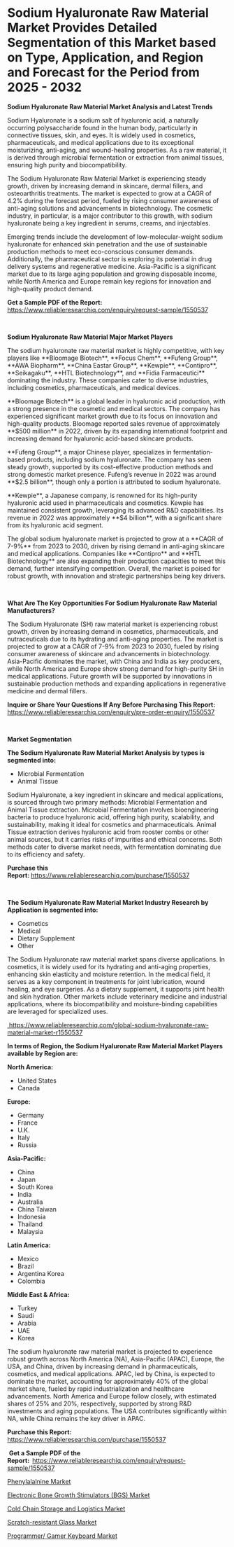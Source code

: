 <p><h1>Sodium Hyaluronate Raw Material Market Provides Detailed Segmentation of this Market based on Type, Application, and Region and Forecast for the Period from 2025 - 2032</h1></p><p><strong>Sodium Hyaluronate Raw Material Market Analysis and Latest Trends</strong></p>
<p><p>Sodium Hyaluronate is a sodium salt of hyaluronic acid, a naturally occurring polysaccharide found in the human body, particularly in connective tissues, skin, and eyes. It is widely used in cosmetics, pharmaceuticals, and medical applications due to its exceptional moisturizing, anti-aging, and wound-healing properties. As a raw material, it is derived through microbial fermentation or extraction from animal tissues, ensuring high purity and biocompatibility.</p><p>The Sodium Hyaluronate Raw Material Market is experiencing steady growth, driven by increasing demand in skincare, dermal fillers, and osteoarthritis treatments. The market is expected to grow at a CAGR of 4.2% during the forecast period, fueled by rising consumer awareness of anti-aging solutions and advancements in biotechnology. The cosmetic industry, in particular, is a major contributor to this growth, with sodium hyaluronate being a key ingredient in serums, creams, and injectables.</p><p>Emerging trends include the development of low-molecular-weight sodium hyaluronate for enhanced skin penetration and the use of sustainable production methods to meet eco-conscious consumer demands. Additionally, the pharmaceutical sector is exploring its potential in drug delivery systems and regenerative medicine. Asia-Pacific is a significant market due to its large aging population and growing disposable income, while North America and Europe remain key regions for innovation and high-quality product demand.</p></p>
<p><strong>Get a Sample PDF of the Report:&nbsp;</strong> <a href="https://www.reliableresearchiq.com/enquiry/request-sample/1550537?utm_campaign=1140&utm_medium=2&utm_source=Github&utm_content=ia&utm_term=25012025&utm_id=sodium-hyaluronate-raw-material">https://www.reliableresearchiq.com/enquiry/request-sample/1550537</a></p>
<p>&nbsp;</p>
<p><strong>Sodium Hyaluronate Raw Material Major Market Players</strong></p>
<p><p>The sodium hyaluronate raw material market is highly competitive, with key players like **Bloomage Biotech**, **Focus Chem**, **Fufeng Group**, **AWA Biopharm**, **China Eastar Group**, **Kewpie**, **Contipro**, **Seikagaku**, **HTL Biotechnology**, and **Fidia Farmaceutici** dominating the industry. These companies cater to diverse industries, including cosmetics, pharmaceuticals, and medical devices.</p><p>**Bloomage Biotech** is a global leader in hyaluronic acid production, with a strong presence in the cosmetic and medical sectors. The company has experienced significant market growth due to its focus on innovation and high-quality products. Bloomage reported sales revenue of approximately **$500 million** in 2022, driven by its expanding international footprint and increasing demand for hyaluronic acid-based skincare products.</p><p>**Fufeng Group**, a major Chinese player, specializes in fermentation-based products, including sodium hyaluronate. The company has seen steady growth, supported by its cost-effective production methods and strong domestic market presence. Fufeng’s revenue in 2022 was around **$2.5 billion**, though only a portion is attributed to sodium hyaluronate.</p><p>**Kewpie**, a Japanese company, is renowned for its high-purity hyaluronic acid used in pharmaceuticals and cosmetics. Kewpie has maintained consistent growth, leveraging its advanced R&D capabilities. Its revenue in 2022 was approximately **$4 billion**, with a significant share from its hyaluronic acid segment.</p><p>The global sodium hyaluronate market is projected to grow at a **CAGR of 7-9%** from 2023 to 2030, driven by rising demand in anti-aging skincare and medical applications. Companies like **Contipro** and **HTL Biotechnology** are also expanding their production capacities to meet this demand, further intensifying competition. Overall, the market is poised for robust growth, with innovation and strategic partnerships being key drivers.</p></p>
<p>&nbsp;</p>
<p><strong>What Are The Key Opportunities For Sodium Hyaluronate Raw Material Manufacturers?</strong></p>
<p><p>The Sodium Hyaluronate (SH) raw material market is experiencing robust growth, driven by increasing demand in cosmetics, pharmaceuticals, and nutraceuticals due to its hydrating and anti-aging properties. The market is projected to grow at a CAGR of 7-9% from 2023 to 2030, fueled by rising consumer awareness of skincare and advancements in biotechnology. Asia-Pacific dominates the market, with China and India as key producers, while North America and Europe show strong demand for high-purity SH in medical applications. Future growth will be supported by innovations in sustainable production methods and expanding applications in regenerative medicine and dermal fillers.</p></p>
<p><strong>Inquire or Share Your Questions If Any Before Purchasing This Report:</strong> <a href="https://www.reliableresearchiq.com/enquiry/pre-order-enquiry/1550537?utm_campaign=1140&utm_medium=2&utm_source=Github&utm_content=ia&utm_term=25012025&utm_id=sodium-hyaluronate-raw-material">https://www.reliableresearchiq.com/enquiry/pre-order-enquiry/1550537</a></p>
<p>&nbsp;</p>
<p><strong>Market Segmentation</strong></p>
<p><strong>The Sodium Hyaluronate Raw Material Market Analysis by types is segmented into:</strong></p>
<p><ul><li>Microbial Fermentation</li><li>Animal Tissue</li></ul></p>
<p><p>Sodium Hyaluronate, a key ingredient in skincare and medical applications, is sourced through two primary methods: Microbial Fermentation and Animal Tissue extraction. Microbial Fermentation involves bioengineering bacteria to produce hyaluronic acid, offering high purity, scalability, and sustainability, making it ideal for cosmetics and pharmaceuticals. Animal Tissue extraction derives hyaluronic acid from rooster combs or other animal sources, but it carries risks of impurities and ethical concerns. Both methods cater to diverse market needs, with fermentation dominating due to its efficiency and safety.</p></p>
<p><strong>Purchase this Report:&nbsp;</strong><a href="https://www.reliableresearchiq.com/purchase/1550537?utm_campaign=1140&utm_medium=2&utm_source=Github&utm_content=ia&utm_term=25012025&utm_id=sodium-hyaluronate-raw-material">https://www.reliableresearchiq.com/purchase/1550537</a></p>
<p>&nbsp;</p>
<p><strong>The Sodium Hyaluronate Raw Material Market Industry Research by Application is segmented into:</strong></p>
<p><ul><li>Cosmetics</li><li>Medical</li><li>Dietary Supplement</li><li>Other</li></ul></p>
<p><p>The Sodium Hyaluronate raw material market spans diverse applications. In cosmetics, it is widely used for its hydrating and anti-aging properties, enhancing skin elasticity and moisture retention. In the medical field, it serves as a key component in treatments for joint lubrication, wound healing, and eye surgeries. As a dietary supplement, it supports joint health and skin hydration. Other markets include veterinary medicine and industrial applications, where its biocompatibility and moisture-binding capabilities are leveraged for specialized uses.</p></p>
<p><a href="https://www.reliableresearchiq.com/global-sodium-hyaluronate-raw-material-market-r1550537?utm_campaign=1140&utm_medium=2&utm_source=Github&utm_content=ia&utm_term=25012025&utm_id=sodium-hyaluronate-raw-material">&nbsp;https://www.reliableresearchiq.com/global-sodium-hyaluronate-raw-material-market-r1550537</a></p>
<p><strong>In terms of Region, the Sodium Hyaluronate Raw Material Market Players available by Region are:</strong></p>
<p>
    <p> <strong> North America: </strong>
        <ul>
            <li>United States</li>
            <li>Canada</li>
        </ul>
        </p> 
    <p> <strong> Europe: </strong>
        <ul>
            <li>Germany</li>
            <li>France</li>
            <li>U.K.</li>
            <li>Italy</li>
            <li>Russia</li>
        </ul>
        </p> 
    <p> <strong> Asia-Pacific: </strong>
        <ul>
            <li>China</li>
            <li>Japan</li>
            <li>South Korea</li>
            <li>India</li>
            <li>Australia</li>
            <li>China Taiwan</li>
            <li>Indonesia</li>
            <li>Thailand</li>
            <li>Malaysia</li>
        </ul>
        </p> 
    <p> <strong> Latin America: </strong>
        <ul>
            <li>Mexico</li>
            <li>Brazil</li>
            <li>Argentina Korea</li>
            <li>Colombia</li>
        </ul>
        </p> 
    <p> <strong> Middle East & Africa: </strong>
        <ul>
            <li>Turkey</li>
            <li>Saudi</li>
            <li>Arabia</li>
            <li>UAE</li>
            <li>Korea</li>
        </ul>
    </p>
    </p>
<p><p>The sodium hyaluronate raw material market is projected to experience robust growth across North America (NA), Asia-Pacific (APAC), Europe, the USA, and China, driven by increasing demand in pharmaceuticals, cosmetics, and medical applications. APAC, led by China, is expected to dominate the market, accounting for approximately 40% of the global market share, fueled by rapid industrialization and healthcare advancements. North America and Europe follow closely, with estimated shares of 25% and 20%, respectively, supported by strong R&D investments and aging populations. The USA contributes significantly within NA, while China remains the key driver in APAC.</p></p>
<p><strong>Purchase this Report: </strong><a href="https://www.reliableresearchiq.com/purchase/1550537?utm_campaign=1140&utm_medium=2&utm_source=Github&utm_content=ia&utm_term=25012025&utm_id=sodium-hyaluronate-raw-material">https://www.reliableresearchiq.com/purchase/1550537</a></p>
<p>&nbsp;<strong>Get a Sample PDF of the Report:&nbsp;&nbsp;</strong><a href="https://www.reliableresearchiq.com/enquiry/request-sample/1550537?utm_campaign=1140&utm_medium=2&utm_source=Github&utm_content=ia&utm_term=25012025&utm_id=sodium-hyaluronate-raw-material">https://www.reliableresearchiq.com/enquiry/request-sample/1550537</a></p>
<p><strong></strong></p>
<p><p><a href="https://github.com/benhaeneye/Market-Research-Report-List-1/blob/main/phenylalalnine-market.md?utm_campaign=1140&utm_medium=2&utm_source=Github&utm_content=ia&utm_term=25012025&utm_id=sodium-hyaluronate-raw-material">Phenylalalnine Market</a></p><p><a href="https://www.linkedin.com/pulse/electronic-bone-growth-stimulators-bgs-market-size-forecast-6xg6e?utm_campaign=1140&utm_medium=2&utm_source=Github&utm_content=ia&utm_term=25012025&utm_id=sodium-hyaluronate-raw-material">Electronic Bone Growth Stimulators (BGS) Market</a></p><p><a href="https://www.linkedin.com/pulse/cold-chain-storage-logistics-market-global-regional-yqmif?utm_campaign=1140&utm_medium=2&utm_source=Github&utm_content=ia&utm_term=25012025&utm_id=sodium-hyaluronate-raw-material">Cold Chain Storage and Logistics Market</a></p><p><a href="https://github.com/chikenmhamdi/Market-Research-Report-List-1/blob/main/scratch-resistant-glass-market.md?utm_campaign=1140&utm_medium=2&utm_source=Github&utm_content=ia&utm_term=25012025&utm_id=sodium-hyaluronate-raw-material">Scratch-resistant Glass Market</a></p><p><a href="https://www.linkedin.com/pulse/global-programmer-gamer-keyboard-market-analysis-trends-jboae?utm_campaign=1140&utm_medium=2&utm_source=Github&utm_content=ia&utm_term=25012025&utm_id=sodium-hyaluronate-raw-material">Programmer/ Gamer Keyboard Market</a></p></p>